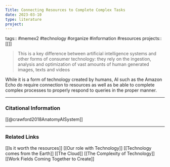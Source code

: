 ```yaml
---
Title: Connecting Resources to Complete Complex Tasks
date: 2023-03-10
type: literature
project:
---
```

tags:: #memex2 #technology #organize #information #resources 
projects::[[]]

> This is a key difference between artificial intelligence systems and other forms of consumer technology: they rely on the ingestion, analysis and optimization of vast amounts of human generated images, texts and videos

While it is a form of technology created by humans, AI such as the Amazon Echo do require connection to resources as well as be able to complete complex processes to properly respond to queries in the proper manner.

---
### Citational Information

[[@crawford2018AnatomyAISystem]]

---

### Related Links

[[Is it worth the resources]]
[[Our role with Technology]]
[[Technology comes from the Earth]]
[[The Cloud]]
[[The Complexity of Technology]]
[[Work Fields Coming Together to Create]]